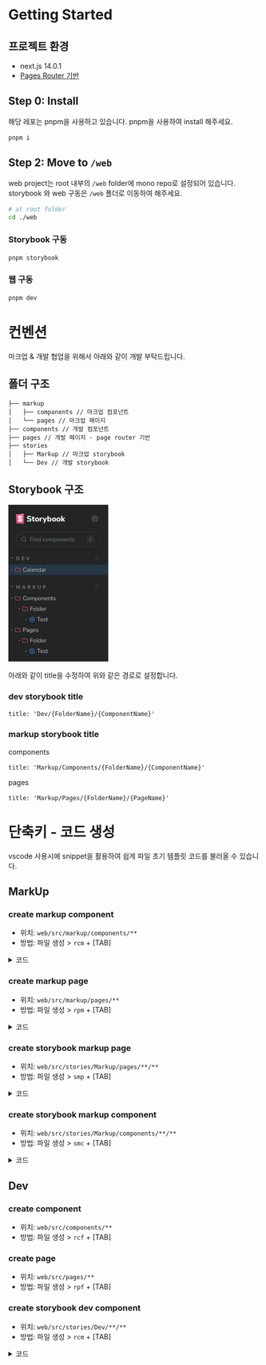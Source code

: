 # Getting Started

## 프로젝트 환경

- next.js 14.0.1
- [Pages Router 기반](https://nextjs.org/docs/getting-started/installation)

## Step 0: Install

해당 레포는 pnpm을 사용하고 있습니다.
pnpm을 사용하여 install 해주세요.

```bash
pnpm i
```

## Step 2: Move to `/web`

web project는 root 내부의 `/web` folder에 mono repo로 설정되어 있습니다.
storybook 와 web 구동은 `/web` 폴더로 이동하여 해주세요.

```bash
# at root folder
cd ./web
```

### Storybook 구동

```bash
pnpm storybook
```

### 웹 구동

```bash
pnpm dev
```

# 컨벤션

마크업 & 개발 협업을 위해서 아래와 같이 개발 부탁드립니다.

## 폴더 구조

```
├── markup
│   ├── components // 마크업 컴포넌트
│   └── pages // 마크업 페이지
├── components // 개발 컴포넌트
├── pages // 개발 페이지 - page router 기반
├── stories
│   ├── Markup // 마크업 storybook
│   └── Dev // 개발 storybook
```

## Storybook 구조

<img src="./storybook_structure.png" alt="storybook" width="200"/>

아래와 같이 title을 수정하여 위와 같은 경로로 설정합니다.

### dev storybook title

```
title: 'Dev/{FolderName}/{ComponentName}'
```

### markup storybook title

components

```
title: 'Markup/Components/{FolderName}/{ComponentName}'
```

pages

```
title: 'Markup/Pages/{FolderName}/{PageName}'
```

# 단축키 - 코드 생성

vscode 사용시에 snippet을 활용하여 쉽게 파일 초기 템플릿 코드를 불러올 수 있습니다.

## MarkUp

### create markup component

- 위치: `web/src/markup/components/**`
- 방법: 파일 생성 > `rcm` + [TAB]

<details>
<summary>코드</summary>

<!-- summary 아래 한칸 공백 두어야함 -->

```ts
import React from 'react';

interface TestViewProps {}

const TestView = ({}: TestViewProps) => {
  return <></>; // 코드를 작성해주세요
};

export default TestView;
```

</details>

### create markup page

- 위치: `web/src/markup/pages/**`
- 방법: 파일 생성 > `rpm` + [TAB]

<details>
<summary>코드</summary>

<!-- summary 아래 한칸 공백 두어야함 -->

```ts
import React from 'react';

interface TestPageViewProps {}

const TestPageView = ({}: TestPageViewProps) => {
  return <></>; // 코드를 작성해주세요
};

export default TestPageView;
```

</details>

### create storybook markup page

- 위치: `web/src/stories/Markup/pages/**/**`
- 방법: 파일 생성 > `smp` + [TAB]

<details>
<summary>코드</summary>

<!-- summary 아래 한칸 공백 두어야함 -->

```ts
import type {Meta, StoryObj} from '@storybook/react';

import Test from 'markup/pages/Test';

// More on how to set up stories at: https://storybook.js.org/docs/writing-stories#default-export
const meta = {
  title: 'Markup/Pages/folder/Test',
  component: Test,
  parameters: {
    // Optional parameter to center the component in the Canvas. More info: https://storybook.js.org/docs/configure/story-layout
    layout: 'centered',
  },
  // This component will have an automatically generated Autodocs entry: https://storybook.js.org/docs/writing-docs/autodocs
  tags: ['autodocs'],
  // More on argTypes: https://storybook.js.org/docs/api/argtypes
  argTypes: {},
} satisfies Meta<typeof Test>;

export default meta;
type Story = StoryObj<typeof meta>;

// More on writing stories with args: https://storybook.js.org/docs/writing-stories/args
export const Primary: Story = {
  args: {},
};
```

</details>

### create storybook markup component

- 위치: `web/src/stories/Markup/components/**/**`
- 방법: 파일 생성 > `smc` + [TAB]

<details>
<summary>코드</summary>

<!-- summary 아래 한칸 공백 두어야함 -->

```ts
import type {Meta, StoryObj} from '@storybook/react';

import Test from 'markup/components/Test';

// More on how to set up stories at: https://storybook.js.org/docs/writing-stories#default-export
const meta = {
  title: 'Markup/Components/folder/Test',
  component: Test,
  parameters: {
    // Optional parameter to center the component in the Canvas. More info: https://storybook.js.org/docs/configure/story-layout
    layout: 'centered',
  },
  // This component will have an automatically generated Autodocs entry: https://storybook.js.org/docs/writing-docs/autodocs
  tags: ['autodocs'],
  // More on argTypes: https://storybook.js.org/docs/api/argtypes
  argTypes: {},
} satisfies Meta<typeof Test>;

export default meta;
type Story = StoryObj<typeof meta>;

// More on writing stories with args: https://storybook.js.org/docs/writing-stories/args
export const Primary: Story = {
  args: {},
};
```

</details>

## Dev

### create component

- 위치: `web/src/components/**`
- 방법: 파일 생성 > `rcf` + [TAB]

### create page

- 위치: `web/src/pages/**`
- 방법: 파일 생성 > `rpf` + [TAB]

### create storybook dev component

- 위치: `web/src/stories/Dev/**/**`
- 방법: 파일 생성 > `rcm` + [TAB]

<details>
<summary>코드</summary>

<!-- summary 아래 한칸 공백 두어야함 -->

```ts
import type {Meta, StoryObj} from '@storybook/react';

import Test from 'components/Calendar/Test';

// More on how to set up stories at: https://storybook.js.org/docs/writing-stories#default-export
const meta = {
  title: 'Dev/Calendar/Test',
  component: Test,
  parameters: {
    // Optional parameter to center the component in the Canvas. More info: https://storybook.js.org/docs/configure/story-layout
    layout: 'centered',
  },
  // This component will have an automatically generated Autodocs entry: https://storybook.js.org/docs/writing-docs/autodocs
  tags: ['autodocs'],
  // More on argTypes: https://storybook.js.org/docs/api/argtypes
  argTypes: {},
} satisfies Meta<typeof Test>;

export default meta;
type Story = StoryObj<typeof meta>;

// More on writing stories with args: https://storybook.js.org/docs/writing-stories/args
export const Primary: Story = {
  args: {
    date: 1,
    score: 0,
    successGoalCount: 0,
  },
};
```

# Next.js

This is a [Next.js](https://nextjs.org/) project bootstrapped with [`create-next-app`](https://github.com/vercel/next.js/tree/canary/packages/create-next-app).

## Getting Started

First, run the development server:

```bash
npm run dev
# or
yarn dev
# or
pnpm dev
# or
bun dev
```

Open [http://localhost:3000](http://localhost:3000) with your browser to see the result.

You can start editing the page by modifying `pages/index.tsx`. The page auto-updates as you edit the file.

[API routes](https://nextjs.org/docs/api-routes/introduction) can be accessed on [http://localhost:3000/api/hello](http://localhost:3000/api/hello). This endpoint can be edited in `pages/api/hello.ts`.

The `pages/api` directory is mapped to `/api/*`. Files in this directory are treated as [API routes](https://nextjs.org/docs/api-routes/introduction) instead of React pages.

This project uses [`next/font`](https://nextjs.org/docs/basic-features/font-optimization) to automatically optimize and load Inter, a custom Google Font.

## Learn More

To learn more about Next.js, take a look at the following resources:

- [Next.js Documentation](https://nextjs.org/docs) - learn about Next.js features and API.
- [Learn Next.js](https://nextjs.org/learn) - an interactive Next.js tutorial.

You can check out [the Next.js GitHub repository](https://github.com/vercel/next.js/) - your feedback and contributions are welcome!

## Deploy on Vercel

The easiest way to deploy your Next.js app is to use the [Vercel Platform](https://vercel.com/new?utm_medium=default-template&filter=next.js&utm_source=create-next-app&utm_campaign=create-next-app-readme) from the creators of Next.js.

Check out our [Next.js deployment documentation](https://nextjs.org/docs/deployment) for more details.
